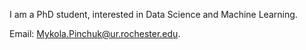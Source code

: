 I am a PhD student, interested in Data Science and Machine Learning.

Email: Mykola.Pinchuk@ur.rochester.edu.
